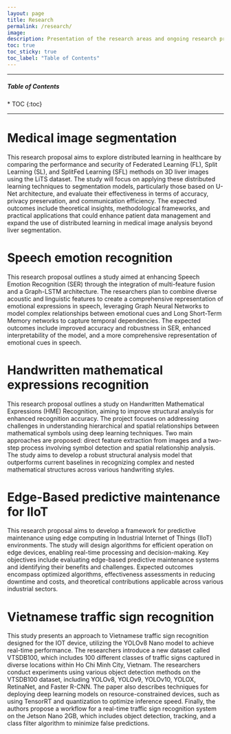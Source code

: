```yaml
---
layout: page
title: Research
permalink: /research/
image: 
description: Presentation of the research areas and ongoing research projects of the AI Technology and Application Research Lab at the FPT University, Ho Chi Minh Campus
toc: true
toc_sticky: true
toc_label: "Table of Contents"
---
```


<!-- > Graphs illustrate intricate patterns in our perception of the world and ourselves; graph mining enhances this comprehension by highlighting overlooked details. -->

***

<h5>Table of Contents</h5>
* TOC
{:toc}

***
# Medical image segmentation
This research proposal aims to explore distributed learning in healthcare by comparing the performance and security of Federated Learning (FL), Split Learning (SL), and SplitFed Learning (SFL) methods on 3D liver images using the LiTS dataset. The study will focus on applying these distributed learning techniques to segmentation models, particularly those based on U-Net architecture, and evaluate their effectiveness in terms of accuracy, privacy preservation, and communication efficiency. The expected outcomes include theoretical insights, methodological frameworks, and practical applications that could enhance patient data management and expand the use of distributed learning in medical image analysis beyond liver segmentation.

# Speech emotion recognition
This research proposal outlines a study aimed at enhancing Speech Emotion Recognition (SER) through the integration of multi-feature fusion and a Graph-LSTM architecture. The researchers plan to combine diverse acoustic and linguistic features to create a comprehensive representation of emotional expressions in speech, leveraging Graph Neural Networks to model complex relationships between emotional cues and Long Short-Term Memory networks to capture temporal dependencies. The expected outcomes include improved accuracy and robustness in SER, enhanced interpretability of the model, and a more comprehensive representation of emotional cues in speech.

# Handwritten mathematical expressions recognition
This research proposal outlines a study on Handwritten Mathematical Expressions (HME) Recognition, aiming to improve structural analysis for enhanced recognition accuracy. The project focuses on addressing challenges in understanding hierarchical and spatial relationships between mathematical symbols using deep learning techniques. Two main approaches are proposed: direct feature extraction from images and a two-step process involving symbol detection and spatial relationship analysis. The study aims to develop a robust structural analysis model that outperforms current baselines in recognizing complex and nested mathematical structures across various handwriting styles.

# Edge-Based predictive maintenance for IIoT
This research proposal aims to develop a framework for predictive maintenance using edge computing in Industrial Internet of Things (IIoT) environments. The study will design algorithms for efficient operation on edge devices, enabling real-time processing and decision-making. Key objectives include evaluating edge-based predictive maintenance systems and identifying their benefits and challenges. Expected outcomes encompass optimized algorithms, effectiveness assessments in reducing downtime and costs, and theoretical contributions applicable across various industrial sectors.

# Vietnamese traffic sign recognition
This study presents an approach to Vietnamese traffic sign recognition designed for the IOT device, utilizing the YOLOv8 Nano model to achieve real-time performance. The researchers introduce a new dataset called VTSDB100, which includes 100 different classes of traffic signs captured in diverse locations within Ho Chi Minh City, Vietnam. The researchers conduct experiments using various object detection methods on the VTSDB100 dataset, including YOLOv8, YOLOv9, YOLOv10, YOLOX, RetinaNet, and Faster R-CNN. The paper also describes techniques for deploying deep learning models on resource-constrained devices, such as using TensorRT and quantization to optimize inference speed. Finally, the authors propose a workflow for a real-time traffic sign recognition system on the Jetson Nano 2GB, which includes object detection, tracking, and a class filter algorithm to minimize false predictions.